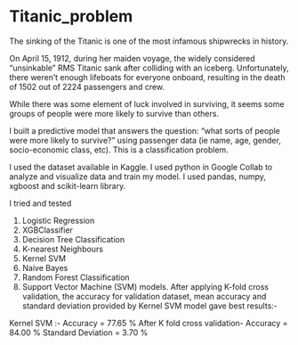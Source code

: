# Titanic_problem
The sinking of the Titanic is one of the most infamous shipwrecks in history.

On April 15, 1912, during her maiden voyage, the widely considered “unsinkable” RMS Titanic sank after colliding with an iceberg. Unfortunately, there weren’t enough lifeboats for everyone onboard, resulting in the death of 1502 out of 2224 passengers and crew.

While there was some element of luck involved in surviving, it seems some groups of people were more likely to survive than others.

I built a predictive model that answers the question: “what sorts of people were more likely to survive?” using passenger data (ie name, age, gender, socio-economic class, etc). This is a classification problem.

I used the dataset available in Kaggle. I used python in Google Collab to analyze and visualize data and train my model. I used pandas, numpy, xgboost and scikit-learn library.

I tried and tested
1. Logistic Regression
2. XGBClassifier
3. Decision Tree Classification
4. K-nearest Neighbours
5. Kernel SVM
6. Naive Bayes
7. Random Forest Classification
8. Support Vector Machine (SVM)
   models. After applying K-fold cross validation, the accuracy for validation dataset, mean accuracy and standard deviation provided by Kernel SVM model gave best results:-
   
Kernel SVM :-
Accuracy = 77.65 %
After K fold cross validation-
Accuracy = 84.00 %
Standard Deviation = 3.70 %
